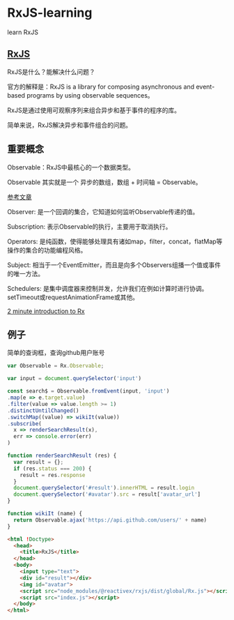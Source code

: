 # RxJS-learning
learn RxJS

## [RxJS](http://reactivex.io/rxjs/)

RxJS是什么？能解决什么问题？

官方的解释是：RxJS is a library for composing asynchronous and event-based programs by using observable sequences。

RxJS是通过使用可观察序列来组合异步和基于事件的程序的库。

简单来说，RxJS解决异步和事件组合的问题。

## 重要概念

Observable：RxJS中最核心的一个数据类型。

Observable 其实就是一个 异步的数组，数组 + 时间轴 = Observable。

[参考文章](http://www.open-open.com/lib/view/open1474960866599.html)

Observer: 是一个回调的集合，它知道如何监听Observable传递的值。

Subscription: 表示Observable的执行，主要用于取消执行。

Operators: 是纯函数，使得能够处理具有诸如map，filter，concat，flatMap等操作的集合的功能编程风格。

Subject: 相当于一个EventEmitter，而且是向多个Observers组播一个值或事件的唯一方法。

Schedulers: 是集中调度器来控制并发，允许我们在例如计算时进行协调。 setTimeout或requestAnimationFrame或其他。

[2 minute introduction to Rx](https://medium.com/@andrestaltz/2-minute-introduction-to-rx-24c8ca793877)

## 例子

简单的查询框，查询github用户账号

```javascript
var Observable = Rx.Observable;

var input = document.querySelector('input')

const search$ = Observable.fromEvent(input, 'input')
.map(e => e.target.value)
.filter(value => value.length >= 1)
.distinctUntilChanged()
.switchMap((value) => wikiIt(value))
.subscribe(
  x => renderSearchResult(x),
  err => console.error(err)
)

function renderSearchResult (res) {
  var result = {};
  if (res.status === 200) {
    result = res.response
  }
  document.querySelector('#result').innerHTML = result.login
  document.querySelector('#avatar').src = result['avatar_url']
}

function wikiIt (name) {
  return Observable.ajax('https://api.github.com/users/' + name)
}
```

```html
<html !Doctype>
  <head>
    <title>RxJS</title>
  </head>
  <body>
    <input type="text">
    <div id="result"></div>
    <img id="avatar">
    <script src="node_modules/@reactivex/rxjs/dist/global/Rx.js"></script>
    <script src="index.js"></script>
  </body>
</html>
```
